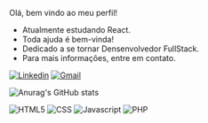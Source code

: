 Olá, bem vindo ao meu perfil!

- Atualmente estudando React.
- Toda ajuda é bem-vinda!
- Dedicado a se tornar Densenvolvedor FullStack.
- Para mais informações, entre em contato.

[![Linkedin](https://img.shields.io/badge/LinkedIn-0077B5?style=for-the-badge&logo=linkedin&logoColor=white)](https://www.linkedin.com/in/ericles-willian-nunes-e-silva-263190200/)
[![Gmail](https://img.shields.io/badge/Gmail-D14836?style=for-the-badge&logo=gmail&logoColor=white)](ewnsilva@gmail.com)

![Anurag's GitHub stats](https://github-readme-stats.vercel.app/api?username=ewnsilva&show_icons=true&theme=radical)

![HTML5](https://img.shields.io/badge/HTML5-E34F26?style=for-the-badge&logo=html5&logoColor=white)
![CSS](https://img.shields.io/badge/CSS-239120?&style=for-the-badge&logo=css3&logoColor=white)
![Javascript](https://img.shields.io/badge/JavaScript-F7DF1E?style=for-the-badge&logo=javascript&logoColor=black)
![PHP](https://img.shields.io/badge/PHP-777BB4?style=for-the-badge&logo=php&logoColor=white)

